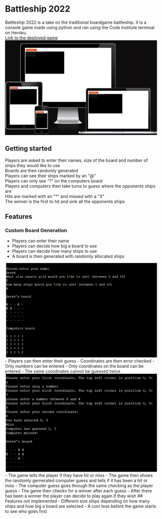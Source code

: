 # Battleship 2022
Battleship 2022 is a take on the traditional boardgame battleship. It is a console game made using python and ran using the Code Institute terminal on Heroku.\
<a href="https://battleship2022.herokuapp.com/"> Link to the deployed game</a>
<img src="assets/images/responsive.png" alt="Am i responsive.com screenshot">
## Getting started
Players are asked to enter their names, size of the board and number of ships they would like to use\
Boards are then randomly generated\
Players can see their ships marked by an "@" \
Players can only see "?" on the computers board \
Players and computers then take turns to guess where the opponents ships are \
Hits are marked with an "*" and missed with a "X"\
The winner is the first to hit and sink all the opponents ships
## Features
### Custom Board Generation
- Players can enter their name
- Players can decide how big a board to use
- Players can decide how many ships to use
- A board is then generated with randomly allocated ships
<img src="assets/images/customboard.png" alt="Screenshot of custom board generation">
- Players can then enter their guess
  - Coordinates are then error checked 
  - Only numbers can be entered
  - Only coordinates on the board can be entered
  - The same coordinates cannot be guessed twice

<img src="assets/images/errorchecking.png" alt="Screenshot of custom board generation">
- The game tells the player if they have hit or miss
- The game then shows the randomly gernerated computer guess and tells if it has been a hit or miss
- The computer guess goes through the same checking as the player guess
- The game then checks for a winner after each guess
- After there has been a winner the player can decide to play again if they wish
## Features not implemented
- Different size ships depending on how many ships and how big a board are selected
- A coin toss before the game starts to see who goes first